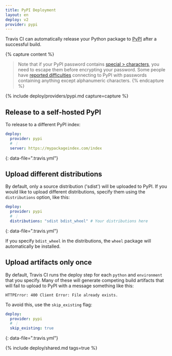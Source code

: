 ```yaml
---
title: PyPI Deployment
layout: en
deploy: v2
provider: pypi
---
```


Travis CI can automatically release your Python package to [PyPI](https://pypi.python.org/) after a successful build.

{% capture content %}
  > Note that if your PyPI password contains [special > characters](/user/encryption-keys/#note-on-escaping-certain-symbols),
  > you need to escape them before encrypting your password. Some people have [reported
  > difficulties](https://github.com/travis-ci/dpl/issues/377) connecting to PyPI
  > with passwords containing anything except alphanumeric characters.
{% endcapture %}

{% include deploy/providers/pypi.md capture=capture %}

## Release to a self-hosted PyPI

To release to a different PyPI index:

```yaml
deploy:
  provider: pypi
  # ⋮
  server: https://mypackageindex.com/index
```
{: data-file=".travis.yml"}

## Upload different distributions

By default, only a source distribution ('sdist') will be uploaded to PyPI.
If you would like to upload different distributions, specify them using the `distributions` option, like this:

```yaml
deploy:
  provider: pypi
  # ⋮
  distributions: "sdist bdist_wheel" # Your distributions here
```
{: data-file=".travis.yml"}

If you specify `bdist_wheel` in the distributions, the `wheel` package will automatically be installed.

## Upload artifacts only once

By default, Travis CI runs the deploy step for each `python` and `environment`
that you specify. Many of these will generate competing build artifacts that
will fail to upload to PyPI with a message something like this:

```
HTTPError: 400 Client Error: File already exists.
```

To avoid this, use the `skip_existing` flag:

```yaml
deploy:
  provider: pypi
  # ⋮
  skip_existing: true
```
{: data-file=".travis.yml"}

{% include deploy/shared.md tags=true %}

